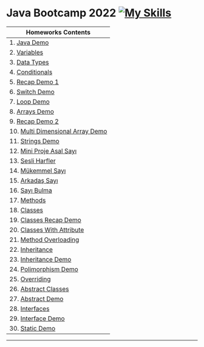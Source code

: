 # Java Bootcamp 2022 [![My Skills](https://skills.thijs.gg/icons?i=java,&theme=light)](https://skills.thijs.gg)

| Homeworks Contents |
| --- |
| 1. [Java Demo](https://github.com/ebubekirdgn/Java-Developer-Training-Camp-2022/tree/main/Homeworks/1-2%20-%20Weeks/1%20-%20javademos/src) |
| 2. [Variables](https://github.com/ebubekirdgn/Java-Developer-Training-Camp-2022/tree/main/Homeworks/1-2%20-%20Weeks/2%20-%20variables/src) |
| 3. [Data Types](https://github.com/ebubekirdgn/Java-Developer-Training-Camp-2022/tree/main/Homeworks/1-2%20-%20Weeks/3%20-%20datatypes/src) |
| 4. [Conditionals](https://github.com/ebubekirdgn/Java-Developer-Training-Camp-2022/tree/main/Homeworks/1-2%20-%20Weeks/4%20-%20conditionals/src) |
| 5. [Recap Demo 1](https://github.com/ebubekirdgn/Java-Developer-Training-Camp-2022/tree/main/Homeworks/1-2%20-%20Weeks/5%20-%20recapDemo1/src) |
| 6. [Switch Demo](https://github.com/ebubekirdgn/Java-Developer-Training-Camp-2022/tree/main/Homeworks/1-2%20-%20Weeks/6%20-%20switchDemo/src)|
| 7. [Loop Demo](https://github.com/ebubekirdgn/Java-Developer-Training-Camp-2022/tree/main/Homeworks/1-2%20-%20Weeks/7%20-%20loopDemo/src) |
| 8. [Arrays Demo](https://github.com/ebubekirdgn/Java-Developer-Training-Camp-2022/tree/main/Homeworks/1-2%20-%20Weeks/8%20-%20arraysDemo/src) |
| 9. [Recap Demo 2](https://github.com/ebubekirdgn/Java-Developer-Training-Camp-2022/tree/main/Homeworks/1-2%20-%20Weeks/9%20-%20reCapDemo2/src) |
| 10. [Multi Dimensional Array Demo](https://github.com/ebubekirdgn/Java-Developer-Training-Camp-2022/tree/main/Homeworks/1-2%20-%20Weeks/10%20-%20multiDimensionalArrayDemo/src)|
| 11. [Strings Demo](https://github.com/ebubekirdgn/Java-Developer-Training-Camp-2022/tree/main/Homeworks/11%20-%20stringsDemo/src) |
| 12. [Mini Proje Asal Sayı](https://github.com/ebubekirdgn/Java-Developer-Training-Camp-2022/tree/main/Homeworks/12%20-%20miniProjeAsalSayi/src)  |
| 13. [Sesli Harfler](https://github.com/ebubekirdgn/Java-Developer-Training-Camp-2022/tree/main/Homeworks/13%20-%20sesliHarfler/src)|
| 14. [Mükemmel Sayı](https://github.com/ebubekirdgn/Java-Developer-Training-Camp-2022/tree/main/Homeworks/14%20-%20mukemmelSayi/src)  |
| 15. [Arkadaş Sayı](https://github.com/ebubekirdgn/Java-Developer-Training-Camp-2022/tree/main/Homeworks/15%20-%20arkadasSayilar/src)  |
| 16. [Sayı Bulma](https://github.com/ebubekirdgn/Java-Developer-Training-Camp-2022/tree/main/Homeworks/16%20-%20sayiBulma/src)  |
| 17. [Methods](https://github.com/ebubekirdgn/Java-Developer-Training-Camp-2022/tree/main/Homeworks/17%20-%20methods/src)|
| 18. [Classes](https://github.com/ebubekirdgn/Java-Developer-Training-Camp-2022/tree/main/Homeworks/18%20-%20classes/src)|
| 19. [Classes Recap Demo](https://github.com/ebubekirdgn/Java-Developer-Training-Camp-2022/tree/main/Homeworks/19%20-%20reCapDemo_Classes/reCapDemo_Classes/src)|
| 20. [Classes With Attribute](https://github.com/ebubekirdgn/Java-Developer-Training-Camp-2022/tree/main/Homeworks/20%20-%20classesWithAttribute/classesWithAttribute/src)|
| 21. [Method Overloading](https://github.com/ebubekirdgn/Java-Developer-Training-Camp-2022/tree/main/Homeworks/21%20-%20methodOverloading/methodOverloading/src)  |
| 22. [Inheritance](https://github.com/ebubekirdgn/Java-Developer-Training-Camp-2022/tree/main/Homeworks/22%20-%20inheritance/inheritance)  |
| 23. [Inheritance Demo](https://github.com/ebubekirdgn/Java-Developer-Training-Camp-2022/tree/main/Homeworks/23%20-%20inheritanceDemo/inheritanceDemo)  |
| 24. [Polimorphism Demo](https://github.com/ebubekirdgn/Java-Developer-Training-Camp-2022/tree/main/Homeworks/24%20-%20polimorphismDemo/polimorphismDemo)  |
| 25. [Overriding](https://github.com/ebubekirdgn/Java-Developer-Training-Camp-2022/tree/main/Homeworks/25%20-%20Overriding/overriding)  |
| 26. [Abstract Classes](https://github.com/ebubekirdgn/Java-Developer-Training-Camp-2022/tree/main/Homeworks/26%20-%20abstractClasses/abstractClasses)  |
| 27. [Abstract Demo](https://github.com/ebubekirdgn/Java-Developer-Training-Camp-2022/tree/main/Homeworks/27%20-%20abstractDemo/abstractDemo)  |
| 28. [Interfaces](https://github.com/ebubekirdgn/Java-Developer-Training-Camp-2022/tree/main/Homeworks/28%20-%20interfaces/interfaces)  |
| 29. [Interface Demo](https://github.com/ebubekirdgn/Java-Developer-Training-Camp-2022/tree/main/Homeworks/29%20-%20interfaceDemo/interfaceDemo/src)  |
| 30. [Static Demo](https://github.com/ebubekirdgn/Java-Developer-Training-Camp-2022/tree/main/Homeworks/30%20-%20staticDemo/staticDemo/src)  |
<hr>
